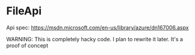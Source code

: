 # FileApi

Api spec: https://msdn.microsoft.com/en-us/library/azure/dn167006.aspx

WARNING: This is completely hacky code. I plan to rewrite it later. It's a proof of concept